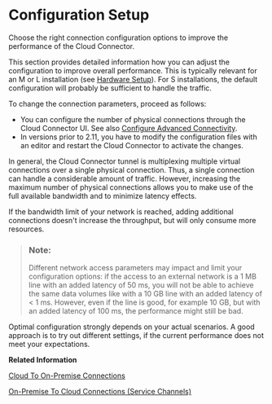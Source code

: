 <!-- loio7437cd6eda804e69b6cca6ae4b49daa8 -->

# Configuration Setup

Choose the right connection configuration options to improve the performance of the Cloud Connector.

This section provides detailed information how you can adjust the configuration to improve overall performance. This is typically relevant for an M or L installation \(see [Hardware Setup](hardware-setup-a84034a.md)\). For S installations, the default configuration will probably be sufficient to handle the traffic.

To change the connection parameters, proceed as follows:

-   You can configure the number of physical connections through the Cloud Connector UI. See also [Configure Advanced Connectivity](configure-advanced-connectivity-3975253.md).
-   In versions prior to 2.11, you have to modify the configuration files with an editor and restart the Cloud Connector to activate the changes.

In general, the Cloud Connector tunnel is multiplexing multiple virtual connections over a single physical connection. Thus, a single connection can handle a considerable amount of traffic. However, increasing the maximum number of physical connections allows you to make use of the full available bandwidth and to minimize latency effects.

If the bandwidth limit of your network is reached, adding additional connections doesn't increase the throughput, but will only consume more resources.

> ### Note:  
> Different network access parameters may impact and limit your configuration options: if the access to an external network is a 1 MB line with an added latency of 50 ms, you will not be able to achieve the same data volumes like with a 10 GB line with an added latency of < 1 ms. However, even if the line is good, for example 10 GB, but with an added latency of 100 ms, the performance might still be bad.

Optimal configuration strongly depends on your actual scenarios. A good approach is to try out different settings, if the current performance does not meet your expectations.

**Related Information**  


[Cloud To On-Premise Connections](cloud-to-on-premise-connections-f9111c8.md "Configure the physical connections for cloud-to-on-premise calls in the Cloud Connector.")

[On-Premise To Cloud Connections \(Service Channels\)](on-premise-to-cloud-connections-service-channels-d404d6f.md "Configure the number of physical connections for a Cloud Connector service channel.")

